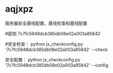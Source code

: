 # aqjxpz
服务器安全基线配置，基线检查和基线配置

#密钥
7c7fc5948dcb385db08e02a003a85842

#安全检查：
python jx_checkconfig.py '7c7fc5948dcb385db08e02a003a85842' --check


安全配置：
python jx_checkconfig.py '7c7fc5948dcb385db08e02a003a85842' --config
